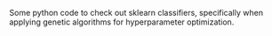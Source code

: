 Some python code to check out sklearn classifiers, specifically when applying genetic algorithms for hyperparameter optimization.
